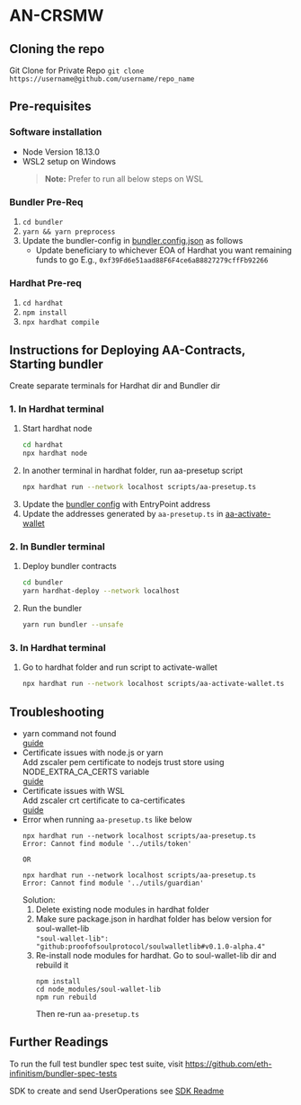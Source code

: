 # AN-CRSMW

## Cloning the repo

Git Clone  for Private Repo `git clone https://username@github.com/username/repo_name`

## Pre-requisites

### Software installation

- Node Version 18.13.0
- WSL2 setup on Windows
  > **Note:** Prefer to run all below steps on WSL

### Bundler Pre-Req

1. `cd bundler`
2. `yarn && yarn preprocess`
3. Update the bundler-config in [bundler.config.json](bundler\packages\bundler\localconfig\bundler.config.json)
    as follows  
    - Update beneficiary to whichever EOA of Hardhat you want remaining funds to go E.g., `0xf39Fd6e51aad88F6F4ce6aB8827279cffFb92266` 
   
### Hardhat Pre-req

1. `cd hardhat`
2. `npm install`
3. `npx hardhat compile`

## Instructions for Deploying AA-Contracts, Starting bundler

Create separate terminals for Hardhat dir and Bundler dir

### 1. In Hardhat terminal

1. Start hardhat node
    ```sh
    cd hardhat 
    npx hardhat node
    ```
2. In another terminal in hardhat folder, run aa-presetup script
   ```sh
   npx hardhat run --network localhost scripts/aa-presetup.ts
   ```
3. Update the [bundler config](bundler\packages\bundler\localconfig\bundler.config.json) with
    EntryPoint address
4. Update the addresses generated by `aa-presetup.ts` in
    [aa-activate-wallet](./hardhat/scripts/aa-activate-wallet.ts)

### 2. In Bundler terminal

1. Deploy bundler contracts
   ```sh
   cd bundler
   yarn hardhat-deploy --network localhost
   ```
2. Run the bundler 
   ```sh
   yarn run bundler --unsafe
   ```

### 3. In Hardhat terminal

1. Go to hardhat folder and run script to activate-wallet
   ```sh
   npx hardhat run --network localhost scripts/aa-activate-wallet.ts
   ```

## Troubleshooting

- yarn command not found  
  [guide](https://bobbyhadz.com/blog/not-recognized-as-internal-or-external-command-yarn)
- Certificate issues with node.js or yarn  
  Add zscaler pem certificate to nodejs trust store using NODE_EXTRA_CA_CERTS variable  
  [guide](https://nodejs.org/dist/latest-v18.x/docs/api/cli.html#node_extra_ca_certsfile)
- Certificate issues with WSL  
  Add zscaler crt certificate to ca-certificates  
  [guide](https://github.com/microsoft/WSL/issues/3161#issue-320777324)
- Error when running `aa-presetup.ts` like below
  ```
  npx hardhat run --network localhost scripts/aa-presetup.ts
  Error: Cannot find module '../utils/token'

  OR

  npx hardhat run --network localhost scripts/aa-presetup.ts
  Error: Cannot find module '../utils/guardian'

  ```
  Solution:
  1. Delete existing node modules in hardhat folder
  2. Make sure package.json in hardhat folder has below version for soul-wallet-lib  
      `"soul-wallet-lib": "github:proofofsoulprotocol/soulwalletlib#v0.1.0-alpha.4"`
  3. Re-install node modules for hardhat. Go to soul-wallet-lib dir and rebuild it
      ```
      npm install
      cd node_modules/soul-wallet-lib
      npm run rebuild
      ```
      Then re-run `aa-presetup.ts`



## Further Readings

To run the full test bundler spec test suite, visit https://github.com/eth-infinitism/bundler-spec-tests

SDK to create and send UserOperations
see [SDK Readme](./packages/sdk/README.md)